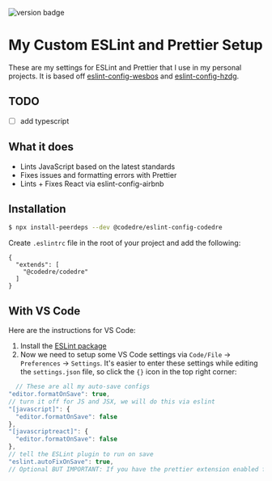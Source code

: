 ![version badge](https://img.shields.io/github/package-json/v/codedre/eslint-config-codedre?color=gre&label=eslint-config-codedre&style=for-the-badge)

# My Custom ESLint and Prettier Setup

These are my settings for ESLint and Prettier that I use in my personal projects. It is based off [eslint-config-wesbos](https://github.com/wesbos/eslint-config-wesbos) and [eslint-config-hzdg](https://github.com/hzdg/linter-configs/blob/master/JavaScript/eslint-config-hzdg).

## TODO

- [ ] add typescript

## What it does

- Lints JavaScript based on the latest standards
- Fixes issues and formatting errors with Prettier
- Lints + Fixes React via eslint-config-airbnb

## Installation

```bash
$ npx install-peerdeps --dev @codedre/eslint-config-codedre
```

Create `.eslintrc` file in the root of your project and add the following:

```
{
  "extends": [
    "@codedre/codedre"
  ]
}
```

## With VS Code

Here are the instructions for VS Code:

1. Install the [ESLint package](https://marketplace.visualstudio.com/items?itemName=dbaeumer.vscode-eslint)
2. Now we need to setup some VS Code settings via `Code/File` → `Preferences` → `Settings`. It's easier to enter these settings while editing the `settings.json` file, so click the `{}` icon in the top right corner:

```js
  // These are all my auto-save configs
"editor.formatOnSave": true,
// turn it off for JS and JSX, we will do this via eslint
"[javascript]": {
  "editor.formatOnSave": false
},
"[javascriptreact]": {
  "editor.formatOnSave": false
},
// tell the ESLint plugin to run on save
"eslint.autoFixOnSave": true,
// Optional BUT IMPORTANT: If you have the prettier extension enabled for other languages like CSS and HTML, turn it off for JS since we are doing it through Eslint already
```
